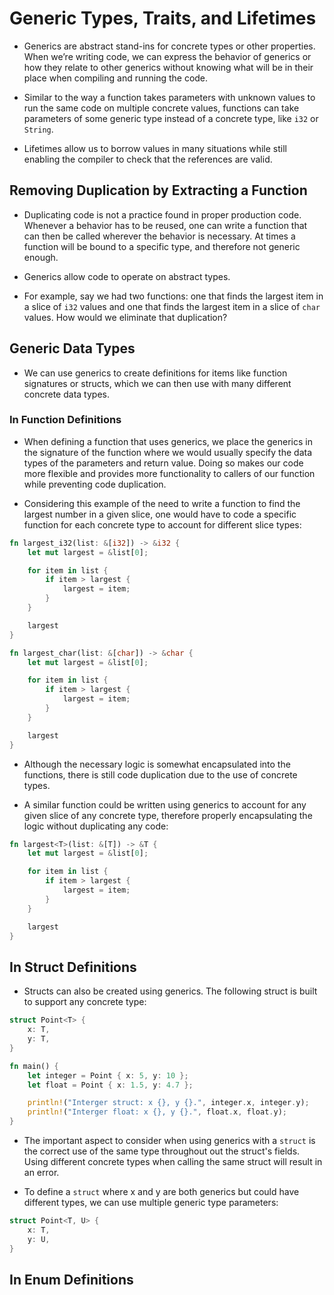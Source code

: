 # Generic Types, Traits, and Lifetimes

- Generics are abstract stand-ins for concrete types or other properties. When we’re writing code, we can express the behavior of generics or how they relate to other generics without knowing what will be in their place when compiling and running the code.

- Similar to the way a function takes parameters with unknown values to run the same code on multiple concrete values, functions can take parameters of some generic type instead of a concrete type, like `i32` or `String`.

- Lifetimes allow us to borrow values in many situations while still enabling the compiler to check that the references are valid.

## Removing Duplication by Extracting a Function

- Duplicating code is not a practice found in proper production code. Whenever a behavior has to be reused, one can write a function that can then be called wherever the behavior is necessary. At times a function will be bound to a specific type, and therefore not generic enough.

- Generics allow code to operate on abstract types.

- For example, say we had two functions: one that finds the largest item in a slice of `i32` values and one that finds the largest item in a slice of `char` values. How would we eliminate that duplication?

## Generic Data Types

- We can use generics to create definitions for items like function signatures or structs, which we can then use with many different concrete data types.

### In Function Definitions

- When defining a function that uses generics, we place the generics in the signature of the function where we would usually specify the data types of the parameters and return value. Doing so makes our code more flexible and provides more functionality to callers of our function while preventing code duplication.

- Considering this example of the need to write a function to find the largest number in a given slice, one would have to code a specific function for each concrete type to account for different slice types:

```rust
fn largest_i32(list: &[i32]) -> &i32 {
    let mut largest = &list[0];

    for item in list {
        if item > largest {
            largest = item;
        }
    }

    largest
}

fn largest_char(list: &[char]) -> &char {
    let mut largest = &list[0];

    for item in list {
        if item > largest {
            largest = item;
        }
    }

    largest
}
```

- Although the necessary logic is somewhat encapsulated into the functions, there is still code duplication due to the use of concrete types.

- A similar function could be written using generics to account for any given slice of any concrete type, therefore properly encapsulating the logic without duplicating any code:

```rust
fn largest<T>(list: &[T]) -> &T {
    let mut largest = &list[0];

    for item in list {
        if item > largest {
            largest = item;
        }
    }

    largest
}
```

## In Struct Definitions

- Structs can also be created using generics. The following struct is built to support any concrete type:

```rust
struct Point<T> {
    x: T,
    y: T,
}

fn main() {
    let integer = Point { x: 5, y: 10 };
    let float = Point { x: 1.5, y: 4.7 };

    println!("Interger struct: x {}, y {}.", integer.x, integer.y);
    println!("Interger float: x {}, y {}.", float.x, float.y);
}
```

- The important aspect to consider when using generics with a `struct` is the correct use of the same type throughout out the struct's fields. Using different concrete types when calling the same struct will result in an error.

- To define a `struct` where x and y are both generics but could have different types, we can use multiple generic type parameters:

```rust
struct Point<T, U> {
    x: T,
    y: U,
}
```

## In Enum Definitions
